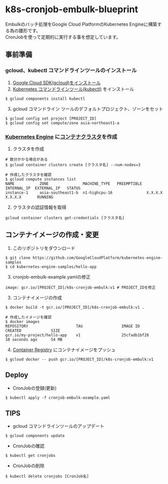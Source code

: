 # k8s-cronjob-embulk-blueprint
Embulkのバッチ処理をGoogle Cloud PlatformのKubernetes Engineに構築する為の雛形です。  
CronJobを使って定期的に実行する事を想定しています。

## 事前準備
### gcloud、kubectl コマンドラインツールのインストール

1. [Google Cloud SDK(gcloud)をインストール](https://cloud.google.com/sdk/docs/quickstarts?hl=ja)
2. [Kubernetes コマンドラインツール(kubectl)](https://kubernetes.io/) をインストール  
```
$ gcloud components install kubectl
```
3. gcloud コマンドライン ツールのデフォルトプロジェクト、ゾーンをセット  
```
$ gcloud config set project [PROJECT_ID]
$ gcloud config set compute/zone asia-northeast1-a
```

### [Kubernetes Engine](https://cloud.google.com/kubernetes-engine/?hl=ja) に[コンテナクラスタ](https://cloud.google.com/kubernetes-engine/docs/concepts/cluster-architecture?hl=ja)を作成
1. クラスタを作成
```
# 数分かかる場合がある
$ gcloud container clusters create [クラスタ名] --num-nodes=3
```
```
# 作成したクラスタを確認
$ gcloud compute instances list
NAME           ZONE               MACHINE_TYPE   PREEMPTIBLE  INTERNAL_IP  EXTERNAL_IP   STATUS
instance-1     asia-southeast1-b  n1-highcpu-16               X.X.X.X      X.X.X.X       RUNNING
```
2. クラスタの認証情報を取得
```
gcloud container clusters get-credentials [クラスタ名]
```

## コンテナイメージの作成・変更

1. このリポジトリをダウンロード  
```
$ git clone https://github.com/GoogleCloudPlatform/kubernetes-engine-samples  
$ cd kubernetes-engine-samples/hello-app
```
3. cronjob-embulk-example.yamlの修正
```
image: gcr.io/[PROJECT_ID]/k8s-cronjob-embulk:v1 # PROJECT_IDを修正
```

3. コンテナイメージの作成  
```
$ docker build -t gcr.io/[PROJECT_ID]/k8s-cronjob-embulk:v1 .
```
```
# 作成したイメージを確認
$ docker images
REPOSITORY                     TAG                 IMAGE ID            CREATED             SIZE
gcr.io/my-project/hello-app    v1                  25cfadb1bf28        10 seconds ago      54 MB
```
4. [Container Registry](https://cloud.google.com/container-registry/?hl=ja) にコンテナイメージをプッシュ
```
$ gcloud docker -- push gcr.io/[PROJECT_ID]/k8s-cronjob-embulk:v1
```

## Deploy

- CronJobの登録(更新)
```
$ kubectl apply -f cronjob-embulk-example.yaml
```

## TIPS
- gcloud コマンドラインツールのアップデート
```
$ gcloud components update
```
- CronJobの確認
```
$ kubectl get cronjobs
```
- CronJobの削除
```
$ kubectl delete cronjobs [CronJob名]
```
